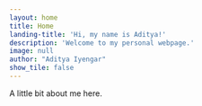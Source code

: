 ```yaml
---
layout: home
title: Home
landing-title: 'Hi, my name is Aditya!'
description: 'Welcome to my personal webpage.'
image: null
author: "Aditya Iyengar"
show_tile: false
---
```


A little bit about me here.
